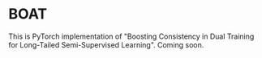 # BOAT
This is PyTorch implementation of "Boosting Consistency in Dual Training for Long-Tailed Semi-Supervised Learning".
Coming soon.
